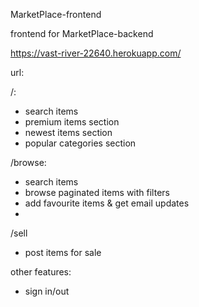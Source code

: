 MarketPlace-frontend

frontend for MarketPlace-backend

https://vast-river-22640.herokuapp.com/

url:

/:

- search items
- premium items section
- newest items section
- popular categories section

/browse:

- search items
- browse paginated items with filters
- add favourite items & get email updates
-

/sell

- post items for sale

other features:

- sign in/out
